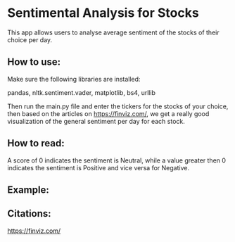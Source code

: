 # Sentimental Analysis for Stocks

This app allows users to analyse average sentiment of the stocks of their choice per day.

## How to use:

Make sure the following libraries are installed:

pandas, nltk.sentiment.vader, matplotlib, bs4, urllib

Then run the main.py file and enter the tickers for the stocks of your choice, then based on the articles on https://finviz.com/, we get a really good visualization of the general sentiment per day for each stock.

## How to read:

A score of 0 indicates the sentiment is Neutral, while a value greater then 0 indicates the sentiment is Positive and vice versa for Negative.

## Example:



## Citations:

https://finviz.com/

